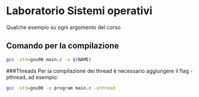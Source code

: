 # Laboratorio Sistemi operativi
Qualche esempio su ogni argomento del corso

## Comando per la compilazione
```bash
gcc -std=gnu90 main.c -o $(NAME)
```

###Threads
Per la compilazione dei thread è necessario aggiungere il flag -pthread, ad esempio:
```bash
gcc -std=gnu90 -o program main.c -pthread
```
